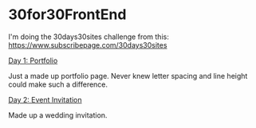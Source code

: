 # 30for30FrontEnd

I'm doing the 30days30sites challenge from this: https://www.subscribepage.com/30days30sites

[Day 1: Portfolio](https://desolate-tor-91462.herokuapp.com/)

Just a made up portfolio page.  Never knew letter spacing and line height could make such a difference.

[Day 2: Event Invitation](https://thawing-headland-76532.herokuapp.com/)

Made up a wedding invitation. 
